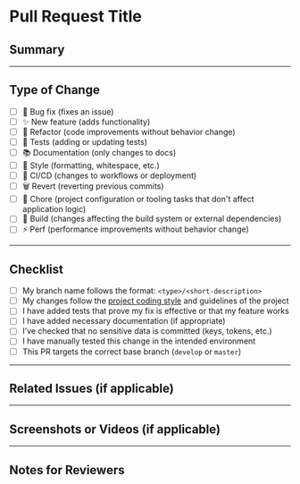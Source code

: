 # Pull Request Title

<!-- Please review the checklist and fill in the required sections to ensure a smooth review process. -->

## Summary

<!-- Provide a short summary explaining `what` this PR changes and `why`. -->

---

## Type of Change

<!-- Please delete options that are not relevant and mark the chosen one with an `x`. -->

- [ ] 🐛 Bug fix (fixes an issue)
- [ ] ✨ New feature (adds functionality)
- [ ] 🔧 Refactor (code improvements without behavior change)
- [ ] 🧪 Tests (adding or updating tests)
- [ ] 📚 Documentation (only changes to docs)
- [ ] 🎨 Style (formatting, whitespace, etc.)
- [ ] 🚀 CI/CD (changes to workflows or deployment)
- [ ] 🗑 Revert (reverting previous commits)
- [ ] 🧹 Chore (project configuration or tooling tasks that don't affect application logic)
- [ ] 🧱 Build (changes affecting the build system or external dependencies)
- [ ] ⚡️ Perf (performance improvements without behavior change)

---

## Checklist

<!-- Please ensure the following items are completed before requesting a review. -->

- [ ] My branch name follows the format: `<type>/<short-description>`
- [ ] My changes follow the [project coding style](../CONTRIBUTING.md) and guidelines of the project
- [ ] I have added tests that prove my fix is effective or that my feature works
- [ ] I have added necessary documentation (if appropriate)
- [ ] I’ve checked that no sensitive data is committed (keys, tokens, etc.)
- [ ] I have manually tested this change in the intended environment
- [ ] This PR targets the correct base branch (`develop` or `master`)

---

## Related Issues (if applicable)

<!-- Example: Closes #123, Fixes #45 -->

---

## Screenshots or Videos (if applicable)

<!-- Add screenshots or gifs to demonstrate UI/UX changes. -->

---

## Notes for Reviewers

<!-- Include any additional context, links, or special considerations for the reviewers. -->
